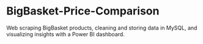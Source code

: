 # BigBasket-Price-Comparison
Web scraping BigBasket products, cleaning and storing data in MySQL, and visualizing insights with a Power BI dashboard.
